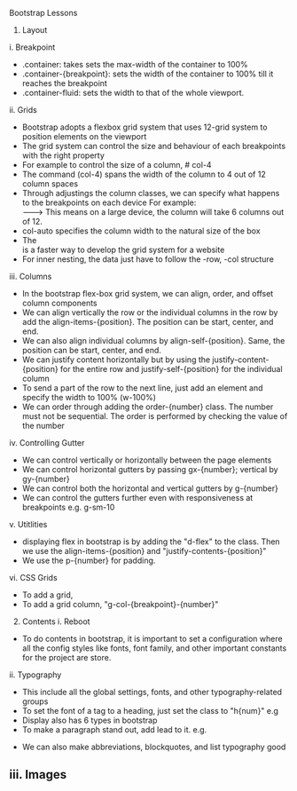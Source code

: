 Bootstrap Lessons

1. Layout

i. Breakpoint
- .container: takes sets the max-width of the container to 100%
- .container-{breakpoint}: sets the width of the container to 100% till it reaches the breakpoint
- .container-fluid: sets the width to that of the whole viewport.

ii. Grids
- Bootstrap adopts a flexbox grid system that uses 12-grid system to position elements on the viewport
- The grid system can control the size and behaviour of each breakpoints with the right property
- For example to control the size of a column, # col-4
- The command (col-4) spans the width of the column to 4 out of 12 column spaces
- Through adjustings the column classes, we can specify what happens to the breakpoints on each device
For example: <div class="col-sm-6"> ---> This means on a large device, the column will take 6 columns out of 12.
- col-auto specifies the column width to the natural size of the box
- The <div class="row row-cols-{col_number}"> is a faster way to develop the grid system for a website
- For inner nesting, the data just have to follow the -row, -col structure

iii. Columns
- In the bootstrap flex-box grid system, we can align, order, and offset column components
- We can align vertically the row or the individual columns in the row by add the align-items-{position}. The position can be start, center, and end.
- We can also align individual columns by align-self-{position}. Same, the position can be start, center, and end.
- We can justify content horizontally but by using the justify-content-{position} for the entire row and justify-self-{position} for the individual column
- To send a part of the row to the next line, just add an element and specify the width to 100% (w-100%)
- We can order through adding the order-{number} class. The number must not be sequential. The order is performed by checking the value of the number

iv. Controlling Gutter
- We can control vertically or horizontally between the page elements
- We can control horizontal gutters by passing gx-{number}; vertical by gy-{number}
- We can control both the horizontal and vertical gutters by g-{number}
- We can control the gutters further even with responsiveness at breakpoints e.g. g-sm-10

v. Utitlities
- displaying flex in bootstrap is by adding the "d-flex" to the class. Then we use the align-items-{position} and "justify-contents-{position}"
- We use the p-{number} for padding.

vi. CSS Grids
- To add a grid, <div class="grid"></div>
- To add a grid column, "g-col-{breakpoint}-{number}"


2. Contents
i. Reboot
- To do contents in bootstrap, it is important to set a configuration where all the config styles like fonts, font family, and other important constants for the project are store.

ii. Typography
- This include all the global settings, fonts, and other typography-related groups
- To set the font of a tag to a heading, just set the class to "h{num}" e.g <span class="h2"> 
- Display also has 6 types in bootstrap <div class="display{number}">
- To make a paragraph stand out, add lead to it. e.g. <p class="lead">
- We can also make abbreviations, blockquotes, and list typography good

iii. Images
- 

